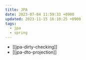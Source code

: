```yaml
---
title: JPA
date: 2023-07-04 11:59:33 +0900
updated: 2023-11-15 16:10:25 +0900
tags:
  - jpa
  - spring
---
```


- [[jpa-dirty-checking]]
- [[jpa-dto-projection]]
